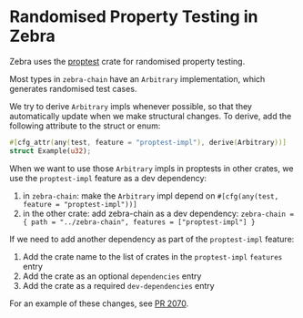 # Randomised Property Testing in Zebra

Zebra uses the [proptest](https://docs.rs/proptest/) crate for randomised property testing.

Most types in `zebra-chain` have an `Arbitrary` implementation, which generates randomised test cases.

We try to derive `Arbitrary` impls whenever possible, so that they automatically update when we make structural changes.
To derive, add the following attribute to the struct or enum:
```rust
#[cfg_attr(any(test, feature = "proptest-impl"), derive(Arbitrary))]
struct Example(u32);
```

When we want to use those `Arbitrary` impls in proptests in other crates, we use the `proptest-impl` feature as a dev dependency:
1. in `zebra-chain`: make the `Arbitrary` impl depend on `#[cfg(any(test, feature = "proptest-impl"))]`
2. in the other crate: add zebra-chain as a dev dependency: `zebra-chain = { path = "../zebra-chain", features = ["proptest-impl"] }`

If we need to add another dependency as part of the `proptest-impl` feature:
1. Add the crate name to the list of crates in the `proptest-impl` `features` entry
2. Add the crate as an optional `dependencies` entry
3. Add the crate as a required `dev-dependencies` entry

For an example of these changes, see [PR 2070](https://github.com/ZcashFoundation/zebra/pull/2070/files).
